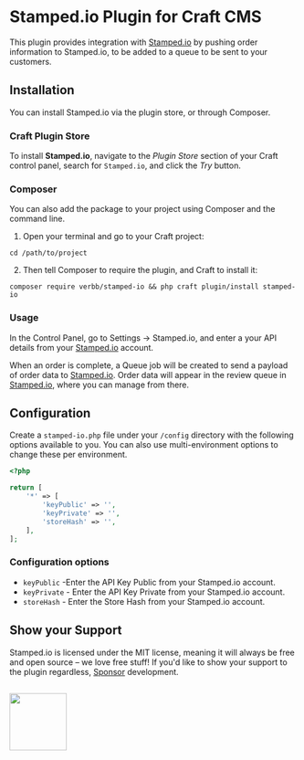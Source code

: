 # Stamped.io Plugin for Craft CMS

This plugin provides integration with [Stamped.io](https://stamped.io/) by pushing order information to Stamped.io, to be added to a queue to be sent to your customers.

## Installation
You can install Stamped.io via the plugin store, or through Composer.

### Craft Plugin Store
To install **Stamped.io**, navigate to the _Plugin Store_ section of your Craft control panel, search for `Stamped.io`, and click the _Try_ button.

### Composer
You can also add the package to your project using Composer and the command line.

1. Open your terminal and go to your Craft project:
```shell
cd /path/to/project
```

2. Then tell Composer to require the plugin, and Craft to install it:
```shell
composer require verbb/stamped-io && php craft plugin/install stamped-io
```

### Usage
In the Control Panel, go to Settings → Stamped.io, and enter a your API details from your [Stamped.io](https://stamped.io/) account.

When an order is complete, a Queue job will be created to send a payload of order data to [Stamped.io](https://stamped.io/). Order data will appear in the review queue in [Stamped.io](https://stamped.io/), where you can manage from there.

## Configuration

Create a `stamped-io.php` file under your `/config` directory with the following options available to you. You can also use multi-environment options to change these per environment.

```php
<?php

return [
    '*' => [
        'keyPublic' => '',
        'keyPrivate' => '',
        'storeHash' => '',
    ],
];
```

### Configuration options

- `keyPublic` -Enter the API Key Public from your Stamped.io account.
- `keyPrivate` - Enter the API Key Private from your Stamped.io account.
- `storeHash` - Enter the Store Hash from your Stamped.io account.

## Show your Support

Stamped.io is licensed under the MIT license, meaning it will always be free and open source – we love free stuff! If you'd like to show your support to the plugin regardless, [Sponsor](https://github.com/sponsors/verbb) development.

<h2></h2>

<a href="https://verbb.io" target="_blank">
  <img width="100" src="https://verbb.io/assets/img/verbb-pill.svg">
</a>
